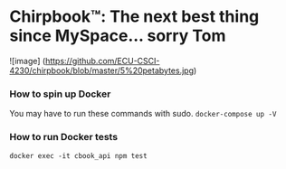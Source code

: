 # Chirpbook™: The next best thing since MySpace... sorry Tom

![image] (https://github.com/ECU-CSCI-4230/chirpbook/blob/master/5%20petabytes.jpg)

### How to spin up Docker
You may have to run these commands with sudo.
`docker-compose up -V`

### How to run Docker tests
`docker exec -it cbook_api npm test`